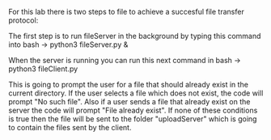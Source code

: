 For this lab there is two steps to file to achieve a succesful file transfer
protocol:

The first step is to run fileServer in the background by typing this command
into bash -> python3 fileServer.py &

When the server is running you can run this next command in bash -> python3
fileClient.py

This is going to prompt the user for a file that should already exist in the
current directory. If the user selects a file which does not exist, the code
will prompt "No such file". Also if a user sends a file that already exist on
the server the code will prompt "File already exist". If none of these
conditions is true then the file will be sent to the folder "uploadServer"
which is going to contain the files sent by the client.
